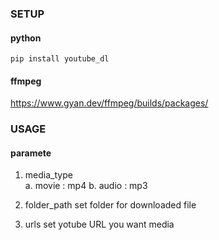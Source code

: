 ### SETUP

#### python
``` 
pip install youtube_dl
```

#### ffmpeg
https://www.gyan.dev/ffmpeg/builds/packages/


### USAGE

#### paramete
1. media_type <br>
a. movie : mp4
b. audio : mp3

2. folder_path
set folder for downloaded file

3. urls
set yotube URL you want media
